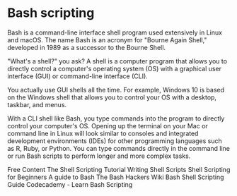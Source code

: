 # Bash scripting

Bash is a command-line interface shell program used extensively in Linux and macOS. The name Bash is an acronym for "Bourne Again Shell," developed in 1989 as a successor to the Bourne Shell.

"What's a shell?" you ask? A shell is a computer program that allows you to directly control a computer's operating system (OS) with a graphical user interface (GUI) or command-line interface (CLI).

You actually use GUI shells all the time. For example, Windows 10 is based on the Windows shell that allows you to control your OS with a desktop, taskbar, and menus.

With a CLI shell like Bash, you type commands into the program to directly control your computer's OS. Opening up the terminal on your Mac or command line in Linux will look similar to consoles and integrated development environments (IDEs) for other programming languages such as R, Ruby, or Python. You can type commands directly in the command line or run Bash scripts to perform longer and more complex tasks.

<ResourceGroupTitle>Free Content</ResourceGroupTitle>
<BadgeLink colorScheme='yellow' badgeText='Read' href='https://www.shellscript.sh/'>The Shell Scripting Tutorial</BadgeLink>
<BadgeLink colorScheme='yellow' badgeText='Read' href='https://linuxcommand.org/lc3_writing_shell_scripts.php'>Writing Shell Scripts</BadgeLink>
<BadgeLink colorScheme='yellow' badgeText='Read' href='https://www.freecodecamp.org/news/shell-scripting-crash-course-how-to-write-bash-scripts-in-linux/'>Shell Scripting for Beginners</BadgeLink>
<BadgeLink colorScheme='yellow' badgeText='Read' href='https://www.gnu.org/savannah-checkouts/gnu/bash/manual/bash.html'>A guide to Bash</BadgeLink>
<BadgeLink colorScheme='yellow' badgeText='Read' href='https://wiki.bash-hackers.org/'>The Bash Hackers Wiki</BadgeLink>
<BadgeLink colorScheme='yellow' badgeText='Read' href='https://rudrakshi.hashnode.dev/bash-shell-scripting-guide'>Bash Shell Scripting Guide</BadgeLink>
<BadgeLink badgeText='Course' colorScheme='green' href='https://www.codecademy.com/learn/bash-scripting'>Codecademy - Learn Bash Scripting</BadgeLink>
